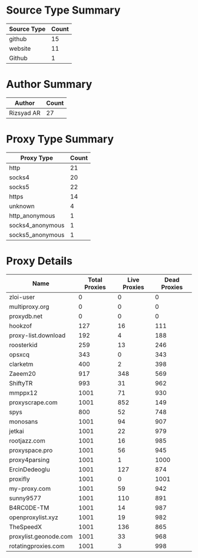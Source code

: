 # Source Type Summary

| Source Type | Count |
|-------------|-------|
| github | 15 |
| website | 11 |
| Github | 1 |


# Author Summary

| Author | Count |
|--------|-------|
| Rizsyad AR | 27 |


# Proxy Type Summary

| Proxy Type | Count |
|------------|-------|
| http | 21 |
| socks4 | 20 |
| socks5 | 22 |
| https | 14 |
| unknown | 4 |
| http_anonymous | 1 |
| socks4_anonymous | 1 |
| socks5_anonymous | 1 |


# Proxy Details

| Name | Total Proxies | Live Proxies | Dead Proxies |
|------|---------------|--------------|---------------|
| zloi-user | 0 | 0 | 0 |
| multiproxy.org | 0 | 0 | 0 |
| proxydb.net | 0 | 0 | 0 |
| hookzof | 127 | 16 | 111 |
| proxy-list.download | 192 | 4 | 188 |
| roosterkid | 259 | 13 | 246 |
| opsxcq | 343 | 0 | 343 |
| clarketm | 400 | 2 | 398 |
| Zaeem20 | 917 | 348 | 569 |
| ShiftyTR | 993 | 31 | 962 |
| mmppx12 | 1001 | 71 | 930 |
| proxyscrape.com | 1001 | 852 | 149 |
| spys | 800 | 52 | 748 |
| monosans | 1001 | 94 | 907 |
| jetkai | 1001 | 22 | 979 |
| rootjazz.com | 1001 | 16 | 985 |
| proxyspace.pro | 1001 | 56 | 945 |
| proxy4parsing | 1001 | 1 | 1000 |
| ErcinDedeoglu | 1001 | 127 | 874 |
| proxifly | 1001 | 0 | 1001 |
| my-proxy.com | 1001 | 59 | 942 |
| sunny9577 | 1001 | 110 | 891 |
| B4RC0DE-TM | 1001 | 14 | 987 |
| openproxylist.xyz | 1001 | 19 | 982 |
| TheSpeedX | 1001 | 136 | 865 |
| proxylist.geonode.com | 1001 | 33 | 968 |
| rotatingproxies.com | 1001 | 3 | 998 |
